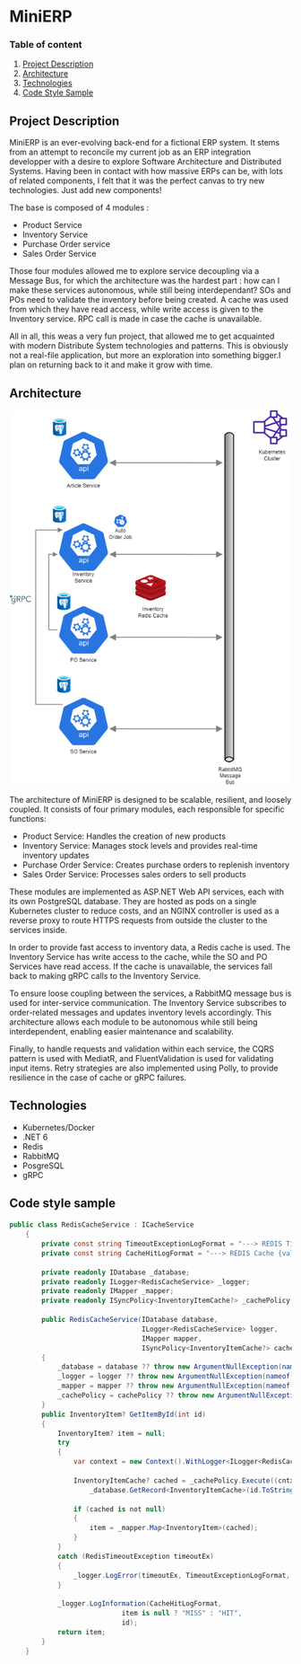 # MiniERP

### Table of content

1. [Project Description](#project-description)
2. [Architecture](#architecture)
3. [Technologies](#technologies)
4. [Code Style Sample](#code-style-sample)

## Project Description

MiniERP is an ever-evolving back-end for a fictional ERP system. It stems from an attempt to reconcile my current job as an ERP integration developper with a desire to explore Software Architecture and Distributed Systems. Having been in contact with how massive ERPs can be, with lots of related components, I felt that it was the perfect canvas to try new technologies. Just add new components! 

The base is composed of 4 modules : 
* Product Service
* Inventory Service
* Purchase Order service
* Sales Order Service
  
 Those four modules allowed me to explore service decoupling via a Message Bus, for which the architecture was the hardest part : how can I make these services autonomous, while still being interdependant? SOs and POs need to validate the inventory before being created. A cache was used from which they have read access, while write access is given to the Inventory service. RPC call is made in case the cache is unavailable.
 
 All in all, this weas a very fun project, that allowed me to get acquainted with modern Distribute System technologies and patterns. This is obviously not a real-file application, but more an exploration into something bigger.I plan on returning back to it and make it grow with time.
 
 ## Architecture
 
![Screenshot](Diagram.png)

The architecture of MiniERP is designed to be scalable, resilient, and loosely coupled. It consists of four primary modules, each responsible for specific functions:

* Product Service: Handles the creation of new products
* Inventory Service: Manages stock levels and provides real-time inventory updates
* Purchase Order Service: Creates purchase orders to replenish inventory
* Sales Order Service: Processes sales orders to sell products

These modules are implemented as ASP.NET Web API services, each with its own PostgreSQL database. They are hosted as pods on a single Kubernetes cluster to reduce costs, and an NGINX controller is used as a reverse proxy to route HTTPS requests from outside the cluster to the services inside.

In order to provide fast access to inventory data, a Redis cache is used. The Inventory Service has write access to the cache, while the SO and PO Services have read access. If the cache is unavailable, the services fall back to making gRPC calls to the Inventory Service.

To ensure loose coupling between the services, a RabbitMQ message bus is used for inter-service communication. The Inventory Service subscribes to order-related messages and updates inventory levels accordingly. This architecture allows each module to be autonomous while still being interdependent, enabling easier maintenance and scalability.

Finally, to handle requests and validation within each service, the CQRS pattern is used with MediatR, and FluentValidation is used for validating input items. Retry strategies are also implemented using Polly, to provide resilience in the case of cache or gRPC failures.

## Technologies

* Kubernetes/Docker
* .NET 6
* Redis
* RabbitMQ
* PosgreSQL
* gRPC

## Code style sample

```csharp
public class RedisCacheService : ICacheService
    {
        private const string TimeoutExceptionLogFormat = "---> REDIS Timeout for ID={id}";
        private const string CacheHitLogFormat = "---> REDIS Cache {value} for ID={id}";

        private readonly IDatabase _database;
        private readonly ILogger<RedisCacheService> _logger;
        private readonly IMapper _mapper;
        private readonly ISyncPolicy<InventoryItemCache?> _cachePolicy;

        public RedisCacheService(IDatabase database,
                                 ILogger<RedisCacheService> logger,
                                 IMapper mapper,
                                 ISyncPolicy<InventoryItemCache?> cachePolicy)
        {
            _database = database ?? throw new ArgumentNullException(nameof(database));
            _logger = logger ?? throw new ArgumentNullException(nameof(logger));
            _mapper = mapper ?? throw new ArgumentNullException(nameof(mapper));
            _cachePolicy = cachePolicy ?? throw new ArgumentNullException(nameof(cachePolicy));
        }
        public InventoryItem? GetItemById(int id)
        {
            InventoryItem? item = null;
            try
            {
                var context = new Context().WithLogger<ILogger<RedisCacheService>>(_logger);

                InventoryItemCache? cached = _cachePolicy.Execute((cntx) =>
                    _database.GetRecord<InventoryItemCache>(id.ToString()), context);

                if (cached is not null)
                {
                    item = _mapper.Map<InventoryItem>(cached);
                }
            }
            catch (RedisTimeoutException timeoutEx)
            {
                _logger.LogError(timeoutEx, TimeoutExceptionLogFormat, id);
            }

            _logger.LogInformation(CacheHitLogFormat,
                            item is null ? "MISS" : "HIT",
                            id);
            return item;
        }
    }

